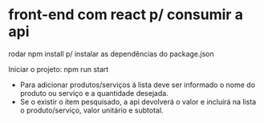 # front-end com react p/ consumir a api

rodar npm install p/ instalar as dependências do package.json

Iniciar o projeto: npm run start


- Para adicionar produtos/serviços á lista deve ser informado o nome do produto ou serviço e a quantidade desejada.
- Se o existir o item pesquisado, a api devolverá o valor e incluirá na lista o produto/serviço, valor unitário e subtotal.
